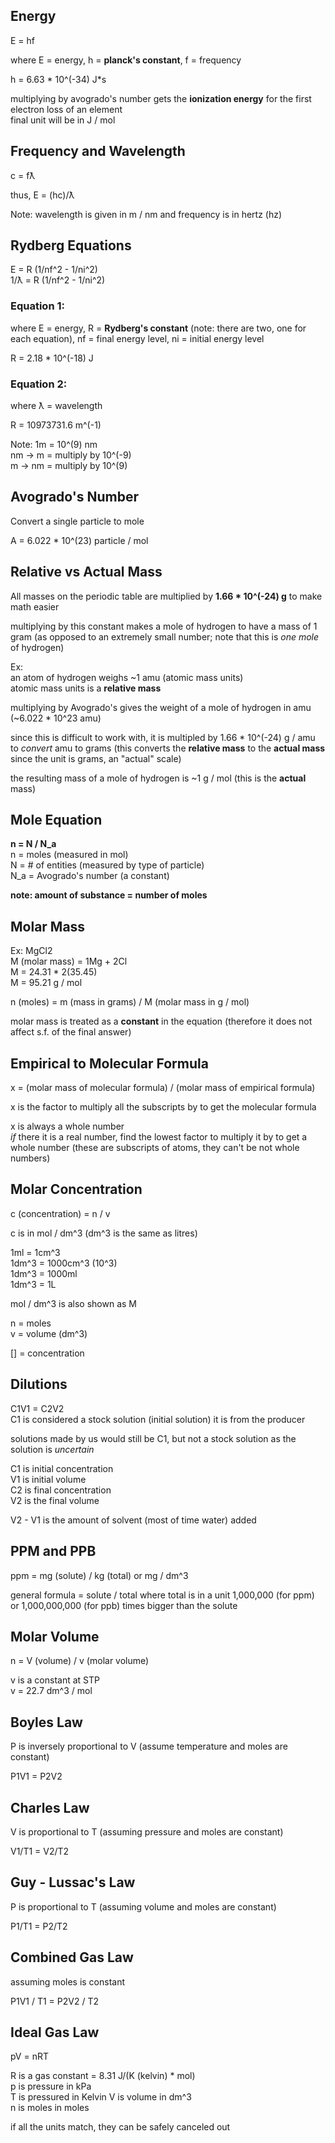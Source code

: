 ## Energy
E = hf  

where E = energy, h = **planck's constant**, f = frequency   

h = 6.63 \* 10^(-34) J\*s

multiplying by avogrado's number gets the **ionization energy** for the first electron loss of an element  
final unit will be in J / mol  

## Frequency and Wavelength
c = fƛ  

thus, E = (hc)/ƛ  

Note: wavelength is given in m / nm and frequency is in hertz (hz)  

## Rydberg Equations
E = R (1/nf^2 - 1/ni^2)  
1/ƛ = R (1/nf^2 - 1/ni^2)  

### Equation 1:
where E = energy, R = **Rydberg's constant** (note: there are two, one for each equation), nf = final energy level, ni = initial energy level  

R = 2.18 \* 10^(-18) J  

### Equation 2:
where ƛ = wavelength

R = 10973731.6 m^(-1)  

Note: 1m = 10^(9) nm  
nm -> m = multiply by 10^(-9)  
m -> nm = multiply by 10^(9)  

## Avogrado's Number
Convert a single particle to mole  

A = 6.022 \* 10^(23) particle / mol  

## Relative vs Actual Mass
All masses on the periodic table are multiplied by **1.66 * 10^(-24) g** to make math easier  

multiplying by this constant makes a mole of hydrogen to have a mass of 1 gram (as opposed to an extremely small number; note that this is *one mole* of hydrogen)  

Ex:  
an atom of hydrogen weighs \~1 amu (atomic mass units)  
atomic mass units is a **relative mass**  

multiplying by Avogrado's gives the weight of a mole of hydrogen in amu  (\~6.022 \* 10^23 amu)  

since this is difficult to work with, it is multipled by 1.66 * 10^(-24) g / amu to *convert* amu to grams 
(this converts the **relative mass** to the **actual mass** since the unit is grams, an "actual" scale)  

the resulting mass of a mole of hydrogen is \~1 g / mol (this is the **actual** mass)  

## Mole Equation
**n = N / N_a**  
n = moles (measured in mol)  
N = # of entities (measured by type of particle)   
N\_a = Avogrado's number (a constant)  

**note: amount of substance = number of moles**  

## Molar Mass
Ex: MgCl2  
M (molar mass) = 1Mg + 2Cl  
M = 24.31 \* 2(35.45)  
M = 95.21 g / mol  

n (moles) = m (mass in grams) / M (molar mass in g / mol)  

molar mass is treated as a **constant** in the equation (therefore it does not affect s.f. of the final answer)  

## Empirical to Molecular Formula
x = (molar mass of molecular formula) / (molar mass of empirical formula)  

x is the factor to multiply all the subscripts by to get the molecular formula  

x is always a whole number  
*if* there it is a real number, find the lowest factor to multiply it by to get a whole number (these are subscripts of atoms,
they can't be not whole numbers)  

## Molar Concentration 
c (concentration) = n / v  

c is in mol / dm^3 (dm^3 is the same as litres)  

1ml = 1cm^3  
1dm^3 = 1000cm^3 (10^3)  
1dm^3 = 1000ml  
1dm^3 = 1L  

mol / dm^3 is also shown as M  

n = moles  
v = volume (dm^3)  

[] = concentration  

## Dilutions
C1V1 = C2V2  
C1 is considered a stock solution (initial solution) it is from the producer  

solutions made by us would still be C1, but not a stock solution as the solution is *uncertain*  

C1 is initial concentration  
V1 is initial volume  
C2 is final concentration  
V2 is the final volume  

V2 - V1 is the amount of solvent (most of time water) added  

## PPM and PPB
ppm = mg (solute) / kg (total)  or mg / dm^3  

general formula = solute / total where total is in a unit 1,000,000 (for ppm) or 1,000,000,000 (for ppb) times bigger than the solute  

## Molar Volume
n = V (volume) / v (molar volume)  

v is a constant at STP  
v = 22.7 dm^3 / mol  

## Boyles Law
P is inversely proportional to V (assume temperature and moles are constant)  

P1V1 = P2V2  

## Charles Law
V is proportional to T (assuming pressure and moles are constant)  

V1/T1 = V2/T2  

## Guy - Lussac's Law
P is proportional to T (assuming volume and moles are constant)  

P1/T1 = P2/T2  

## Combined Gas Law 
assuming moles is constant  

P1V1 / T1 = P2V2 / T2  

## Ideal Gas Law 
pV = nRT  

R is a gas constant = 8.31 J/(K (kelvin) \* mol)  
p is pressure in kPa  
T is pressured in Kelvin
V is volume in dm^3  
n is moles in moles  

if all the units match, they can be safely canceled out  
